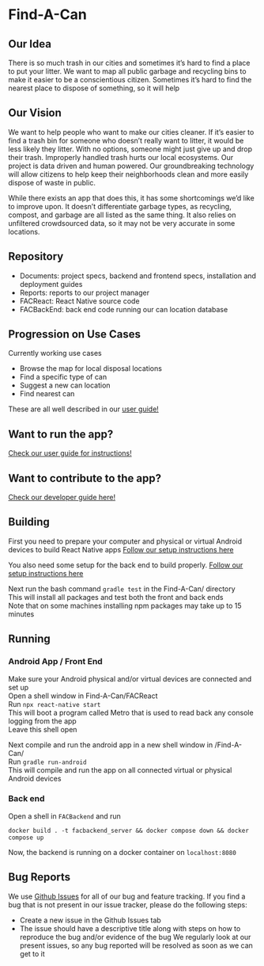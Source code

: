 # Find-A-Can

## Our Idea
There is so much trash in our cities and sometimes it’s hard to find a place to put your litter. We want to map all public garbage and recycling bins to make it easier to be a conscientious citizen. Sometimes it’s hard to find the nearest place to dispose of something, so it will help 
## Our Vision
We want to help people who want to make our cities cleaner. If it’s easier to find a trash bin for someone who doesn’t really want to litter, it would be less likely they litter. With no options, someone might just give up and drop their trash. Improperly handled trash hurts our local ecosystems. Our project is data driven and human powered. Our groundbreaking technology will allow citizens to help keep their neighborhoods clean and more easily dispose of waste in public.

While there exists an app that does this, it has some shortcomings we’d like to improve upon. It doesn’t differentiate garbage types, as recycling, compost, and garbage are all listed as the same thing. It also relies on unfiltered crowdsourced data, so it may not be very accurate in some locations. 

## Repository
- Documents: project specs, backend and frontend specs, installation and deployment guides
- Reports: reports to our project manager
- FACReact: React Native source code
- FACBackEnd: back end code running our can location database

## Progression on Use Cases
Currently working use cases
- Browse the map for local disposal locations
- Find a specific type of can
- Suggest a new can location
- Find nearest can

These are all well described in our [user guide!](https://github.com/Find-A-Can/Find-A-Can/blob/main/Documents/User%20Guide.md#using-find-a-can) 

## Want to run the app?

[Check our user guide for instructions!](https://github.com/Find-A-Can/Find-A-Can/blob/main/Documents/User%20Guide.md)

## Want to contribute to the app?

[Check our developer guide here!](https://github.com/Find-A-Can/Find-A-Can/blob/main/Documents/Developer%20Documentation.md)

## Building 

First you need to prepare your computer and physical or virtual Android devices to build React Native apps
[Follow our setup instructions here](https://github.com/Find-A-Can/Find-A-Can/blob/main/Documents/Front-End%20Environment%20Setup.md)

You also need some setup for the back end to build properly. 
[Follow our setup instructions here](https://github.com/Find-A-Can/Find-A-Can/blob/main/Documents/Back-End%20Setup.md)

Next run the bash command `gradle test` in the Find-A-Can/ directory   
This will install all packages and test both the front and back ends  
Note that on some machines installing npm packages may take up to 15 minutes



## Running 

### Android App / Front End
Make sure your Android physical and/or virtual devices are connected and set up  
Open a shell window in Find-A-Can/FACReact  
Run `npx react-native start`  
This will boot a program called Metro that is used to read back any console logging from the app  
Leave this shell open

Next compile and run the android app in a new shell window in /Find-A-Can/  
Run `gradle run-android`  
This will compile and run the app on all connected virtual or physical Android devices

### Back end

Open a shell in `FACBackend` and run

 `docker build . -t facbackend_server && docker compose down && docker compose up`

Now, the backend is running on a docker container on `localhost:8080`

## Bug Reports
We use [Github Issues](https://guides.github.com/features/issues/) for all of our bug and feature tracking.
If you find a bug that is not present in our issue tracker, please do the following steps:
- Create a new issue in the Github Issues tab
- The issue should have a descriptive title along with steps on how to reproduce the bug and/or evidence of the bug
We regularly look at our present issues, so any bug reported will be resolved as soon as we can get to it
